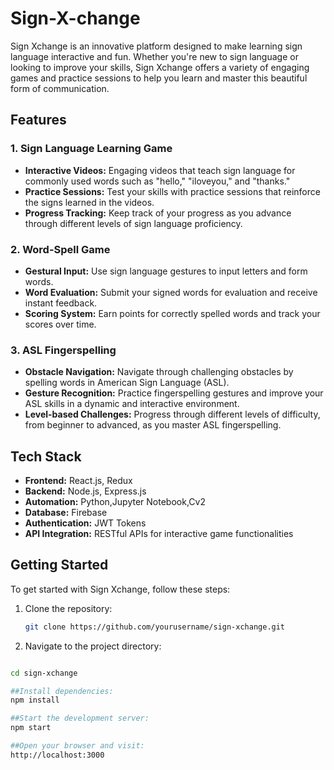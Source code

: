 # Sign-X-change

Sign Xchange is an innovative platform designed to make learning sign language interactive and fun. Whether you're new to sign language or looking to improve your skills, Sign Xchange offers a variety of engaging games and practice sessions to help you learn and master this beautiful form of communication.

## Features

### 1. Sign Language Learning Game
- **Interactive Videos:** Engaging videos that teach sign language for commonly used words such as "hello," "iloveyou," and "thanks."
- **Practice Sessions:** Test your skills with practice sessions that reinforce the signs learned in the videos.
- **Progress Tracking:** Keep track of your progress as you advance through different levels of sign language proficiency.

### 2. Word-Spell Game
- **Gestural Input:** Use sign language gestures to input letters and form words.
- **Word Evaluation:** Submit your signed words for evaluation and receive instant feedback.
- **Scoring System:** Earn points for correctly spelled words and track your scores over time.

### 3. ASL Fingerspelling
- **Obstacle Navigation:** Navigate through challenging obstacles by spelling words in American Sign Language (ASL).
- **Gesture Recognition:** Practice fingerspelling gestures and improve your ASL skills in a dynamic and interactive environment.
- **Level-based Challenges:** Progress through different levels of difficulty, from beginner to advanced, as you master ASL fingerspelling.

## Tech Stack

- **Frontend:** React.js, Redux
- **Backend:** Node.js, Express.js
- **Automation:** Python,Jupyter Notebook,Cv2
- **Database:** Firebase
- **Authentication:** JWT Tokens
- **API Integration:** RESTful APIs for interactive game functionalities

## Getting Started

To get started with Sign Xchange, follow these steps:

1. Clone the repository:
   ```bash
   git clone https://github.com/yourusername/sign-xchange.git

2. Navigate to the project directory:

```bash

cd sign-xchange

##Install dependencies:
npm install

##Start the development server:
npm start

##Open your browser and visit:
http://localhost:3000
